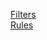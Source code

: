 [Filters](https://john-wln.github.io/uConfig/uBO-Filters.txt)<br>
[Rules](https://john-wln.github.io/uConfig/uBO-Rules.txt)
